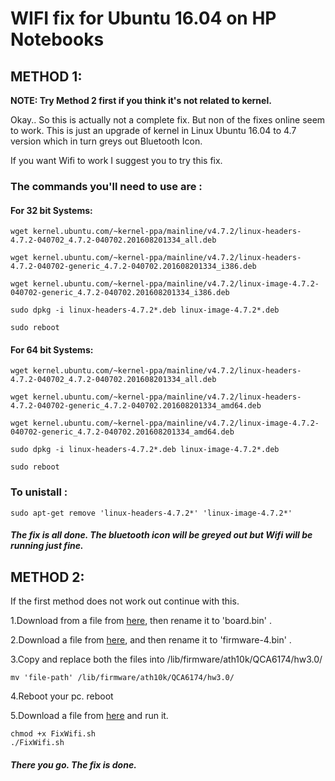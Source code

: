 WIFI fix for Ubuntu 16.04 on HP Notebooks
===

## METHOD 1:
**NOTE: Try Method 2 first if you think it's not related to kernel.**

Okay.. So this is actually not a complete fix. But non of the fixes online seem to work.
This is just an upgrade of kernel in Linux Ubuntu 16.04 to 4.7 version which in turn greys out Bluetooth Icon. 

If you want Wifi to work I suggest you to try this fix.


### The commands you'll need to use are :

#### For 32 bit Systems: 

	wget kernel.ubuntu.com/~kernel-ppa/mainline/v4.7.2/linux-headers-4.7.2-040702_4.7.2-040702.201608201334_all.deb 

	wget kernel.ubuntu.com/~kernel-ppa/mainline/v4.7.2/linux-headers-4.7.2-040702-generic_4.7.2-040702.201608201334_i386.deb

	wget kernel.ubuntu.com/~kernel-ppa/mainline/v4.7.2/linux-image-4.7.2-040702-generic_4.7.2-040702.201608201334_i386.deb

	sudo dpkg -i linux-headers-4.7.2*.deb linux-image-4.7.2*.deb

	sudo reboot


#### For 64 bit Systems:

	wget kernel.ubuntu.com/~kernel-ppa/mainline/v4.7.2/linux-headers-4.7.2-040702_4.7.2-040702.201608201334_all.deb

	wget kernel.ubuntu.com/~kernel-ppa/mainline/v4.7.2/linux-headers-4.7.2-040702-generic_4.7.2-040702.201608201334_amd64.deb

	wget kernel.ubuntu.com/~kernel-ppa/mainline/v4.7.2/linux-image-4.7.2-040702-generic_4.7.2-040702.201608201334_amd64.deb

	sudo dpkg -i linux-headers-4.7.2*.deb linux-image-4.7.2*.deb

	sudo reboot


### To unistall :
	sudo apt-get remove 'linux-headers-4.7.2*' 'linux-image-4.7.2*'


##### The fix is all done. The bluetooth icon will be greyed out but Wifi will be running just fine.

## METHOD 2:
If the first method does not work out continue with this.

1.Download from a file from [here](https://github.com/FireWalkerX/ath10k-firmware/blob/7e56cbb94182a2fdab110cf5bfeded8fd1d44d30/QCA6174/hw3.0/board-2.bin?raw=true), then rename it to 'board.bin' .

2.Download a file from [here](https://github.com/FireWalkerX/ath10k-firmware/blob/7e56cbb94182a2fdab110cf5bfeded8fd1d44d30/QCA6174/hw3.0/firmware-4.bin_WLAN.RM.2.0-00180-QCARMSWPZ-1?raw=true), and then rename it to 'firmware-4.bin' .

3.Copy and replace both the files into /lib/firmware/ath10k/QCA6174/hw3.0/

	mv 'file-path' /lib/firmware/ath10k/QCA6174/hw3.0/ 

4.Reboot your pc.
	reboot

5.Download a file from [here](https://drive.google.com/file/d/0B6tK150jyMyOckptd0UtanZ2SGs/view?usp=sharing) and run it.
	
	chmod +x FixWifi.sh
	./FixWifi.sh

##### There you go. The fix is done.

 


